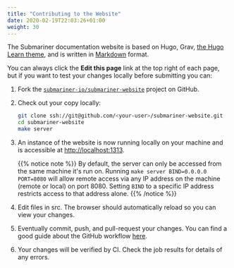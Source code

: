 ```yaml
---
title: "Contributing to the Website"
date: 2020-02-19T22:03:26+01:00
weight: 30
---
```


The Submariner documentation website is based on Hugo, Grav,
[the Hugo Learn theme](https://github.com/matcornic/hugo-theme-learn), and is written in
[Markdown](https://www.markdownguide.org/getting-started/) format.

You can always click the **Edit this page** link at the top right of each page, but if you want to test your changes locally before
submitting you can:

1. Fork the [`submariner-io/submariner-website`](https://github.com/submariner-io/submariner-website/fork) project on GitHub.
2. Check out your copy locally:

    ```bash
    git clone ssh://git@github.com/<your-user>/submariner-website.git
    cd submariner-website
    make server
    ```

3. An instance of the website is now running locally on your machine and is accessible at <http://localhost:1313>.

   {{% notice note %}}
By default, the server can only be accessed from the same machine it's run on.
Running `make server BIND=0.0.0.0 PORT=8080` will allow remote access via any IP address on the machine (remote or local) on port 8080.
Setting `BIND` to a specific IP address restricts access to that address alone.
   {{% /notice %}}
4. Edit files in src. The browser should automatically reload so you can view your changes.
5. Eventually commit, push, and pull-request your changes. You can find a good guide about the GitHub workflow
   [here](https://git-scm.com/book/en/v2/GitHub-Contributing-to-a-Project).
6. Your changes will be verified by CI. Check the job results for details of any errors.

